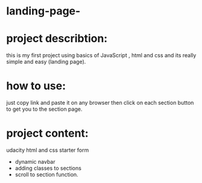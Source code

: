 # landing-page-
# project describtion:
this is my first project using basics of JavaScript , html and css and its really simple and easy (landing page).
# how to use:
just copy link and paste it on any browser then click on each section button to get you to the section page. 
# project content:
udacity html and css starter form 
- dynamic navbar  
- adding classes to sections
- scroll to section function.
